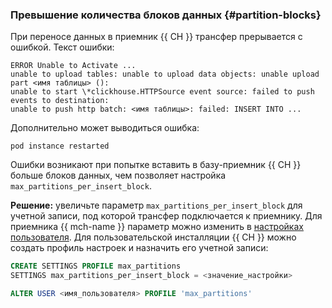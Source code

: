 ### Превышение количества блоков данных {#partition-blocks}

При переносе данных в приемник {{ CH }} трансфер прерывается с ошибкой. Текст ошибки:

```text
ERROR Unable to Activate ... 
unable to upload tables: unable to upload data objects: unable upload part <имя таблицы> (): 
unable to start \*clickhouse.HTTPSource event source: failed to push events to destination: 
unable to push http batch: <имя таблицы>: failed: INSERT INTO ...
```

Дополнительно может выводиться ошибка:

```text
pod instance restarted
```

Ошибки возникают при попытке вставить в базу-приемник {{ CH }} больше блоков данных, чем позволяет настройка `max_partitions_per_insert_block`.

**Решение:** увеличьте параметр `max_partitions_per_insert_block` для учетной записи, под которой трансфер подключается к приемнику. Для приемника {{ mch-name }} параметр можно изменить в [настройках пользователя](../../../../managed-clickhouse/concepts/settings-list.md#setting-partitions-per-insert-block). Для пользовательской инсталляции {{ CH }} можно создать профиль настроек и назначить его учетной записи:

```sql
CREATE SETTINGS PROFILE max_partitions
SETTINGS max_partitions_per_insert_block = <значение_настройки>

ALTER USER <имя_пользователя> PROFILE 'max_partitions'
```
